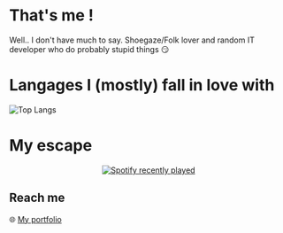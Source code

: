 # That's me !

Well.. I don't have much to say. Shoegaze/Folk lover and random IT developer who do probably stupid things 😏

# Langages I (mostly) fall in love with

![Top Langs](https://github-readme-stats.vercel.app/api/top-langs/?username=anuraghazra&layout=compact)

# My escape

<div align="center">
  <a href="https://open.spotify.com/user/Sivanaque">
    <img src="https://spotify-recently-played-readme.vercel.app/api?user=31u4736tj3glkt6lklth2xuwxqky&count=6&unique=false&width=300" alt="Spotify recently played"  />
  </a>
</div>

## Reach me

🌐 [My portfolio](https://antoinespiteri.net)
